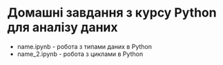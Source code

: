 #  Домашні завдання з курсу Python для аналізу даних

- name.ipynb - робота з типами даних в Python
- name_2.ipynb - робота з циклами в Python
